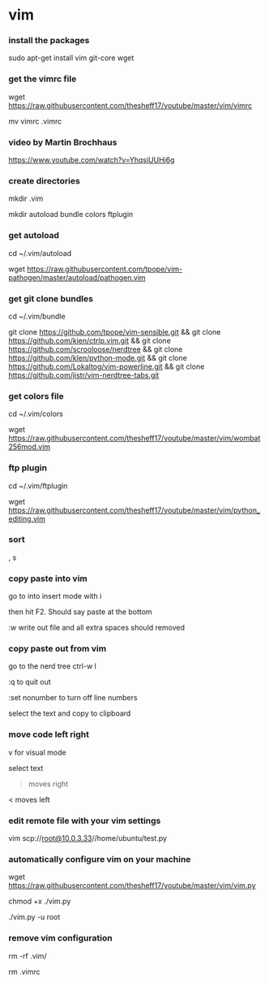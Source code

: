 # vim

### install the packages
sudo apt-get install vim git-core wget

### get the vimrc file
wget https://raw.githubusercontent.com/thesheff17/youtube/master/vim/vimrc

mv vimrc .vimrc

### video by Martin Brochhaus
https://www.youtube.com/watch?v=YhqsjUUHj6g

### create directories
mkdir .vim

mkdir autoload bundle colors ftplugin

### get autoload
cd ~/.vim/autoload

wget https://raw.githubusercontent.com/tpope/vim-pathogen/master/autoload/pathogen.vim

### get git clone bundles
cd ~/.vim/bundle

git clone https://github.com/tpope/vim-sensible.git && git clone https://github.com/kien/ctrlp.vim.git && git clone https://github.com/scrooloose/nerdtree && git clone https://github.com/klen/python-mode.git && git clone https://github.com/Lokaltog/vim-powerline.git && git clone https://github.com/jistr/vim-nerdtree-tabs.git

### get colors file
cd ~/.vim/colors

wget https://raw.githubusercontent.com/thesheff17/youtube/master/vim/wombat256mod.vim

### ftp plugin
cd ~/.vim/ftplugin

wget https://raw.githubusercontent.com/thesheff17/youtube/master/vim/python_editing.vim

### sort
, s

### copy paste into vim
go to into insert mode with i

then hit F2.  Should say paste at the bottom

:w write out file and all extra spaces should removed

### copy paste out from vim
go to the nerd tree ctrl-w l

:q to quit out

:set nonumber to turn off line numbers

select the text and copy to clipboard

### move code left right
v for visual mode

select text

> moves right

< moves left

### edit remote file with your vim settings
vim scp://root@10.0.3.33//home/ubuntu/test.py

### automatically configure vim on your machine
wget https://raw.githubusercontent.com/thesheff17/youtube/master/vim/vim.py

chmod +x ./vim.py

./vim.py -u root

### remove vim configuration
rm -rf .vim/

rm .vimrc
